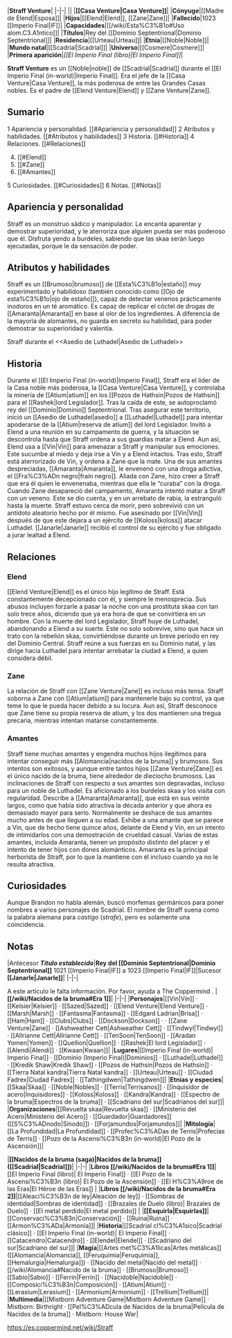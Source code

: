 

|**Straff Venture**|
|-|-|
||
|**[[Casa Venture\|Casa Venture]]**|
|**Cónyuge**|[[Madre de Elend\|Esposa]]|
|**Hijos**|[[Elend\|Elend]], [[Zane\|Zane]]|
|**Fallecido**|1023 [[Imperio Final\|IF]]|
|**Capacidades**|[[/wiki/Esta%C3%B1o#Uso alom.C3.A1ntico]]|
|**Títulos**|Rey del [[Dominio Septentrional\|Dominio Septentrional]]|
|**Residencia**|[[Urteau\|Urteau]]|
|**Etnia**|[[Noble\|Noble]]|
|**Mundo natal**|[[Scadrial\|Scadrial]]|
|**Universo**|[[Cosmere\|Cosmere]]|
|**Primera aparición**|*[[El Imperio Final (libro)\|El Imperio Final]]*|

**Straff Venture** es un [[Noble\|noble]] de [[Scadrial\|Scadrial]] durante el [[El Imperio Final (in-world)\|Imperio Final]]. Era el jefe de la [[Casa Venture\|Casa Venture]], la más poderosa de entre las Grandes Casas nobles. Es el padre de [[Elend Venture\|Elend]] y [[Zane Venture\|Zane]].

## Sumario

1 Apariencia y personalidad. [[#Apariencia y personalidad]] 
2 Atributos y habilidades. [[#Atributos y habilidades]] 
3 Historia. [[#Historia]] 
4 Relaciones. [[#Relaciones]] 

4. [[#Elend]] 
4. [[#Zane]] 
4. [[#Amantes]] 


5 Curiosidades. [[#Curiosidades]] 
6 Notas. [[#Notas]] 


## Apariencia y personalidad
Straff es un monstruo sádico y manipulador. Le encanta aparentar y demostrar superioridad, y le aterroriza que alguien pueda ser más poderoso que él. Disfruta yendo a burdeles, sabiendo que las skaa serán luego ejecutadas, porque le da sensación de poder.

## Atributos y habilidades
Straff es un [[Brumoso\|brumoso]] de [[Esta%C3%B1o\|estaño]] muy experimentado y habilidoso (también conocido como [[Ojo de esta%C3%B1o\|ojo de estaño]]), capaz de detectar venenos prácticamente inodoros en un té aromático. Es capaz de replicar el cóctel de drogas de [[Amaranta\|Amaranta]] en base al olor de los ingredientes. A diferencia de la mayoría de alomantes, no guarda en secreto su habilidad, para poder demostrar su superioridad y valentía.

  Straff durante el <<Asedio de Luthadel\|Asedio de Luthadel>>
## Historia
Durante el [[El Imperio Final (in-world)\|Imperio Final]], Straff era el líder de la Casa noble más poderosa, la [[Casa Venture\|Casa Venture]], y controlaba la minería de [[Atium\|atium]] en los [[Pozos de Hathsin\|Pozos de Hathsin]] para el [[Rashek\|lord Legislador]].
Tras la caída de este, se autoproclamó rey del [[Dominio\|Dominio]] Septentrional. Tras asegurar este territorio, inició un [[Asedio de Luthadel\|asedio]] a [[Luthadel\|Luthadel]] para intentar apoderarse de la [[Atium\|reserva de atium]] del lord Legislador.
Invitó a Elend a una reunión en su campamento de guerra, y la situación se descontrola hasta que Straff ordena a sus guardias matar a Elend. Aun así, Elend usa a [[Vin\|Vin]] para amenazar a Straff y manipular sus emociones. Este sucumbe al miedo y deja irse a Vin y a Elend intactos. Tras esto, Straff está aterrorizado de Vin, y ordena a Zane que la mate.
Una de sus amantes despreciadas, [[Amaranta\|Amaranta]], le envenenó con una droga adictiva, el [[Fra%C3%ADn negro\|fraín negro]]. Aliada con Zane, hizo creer a Straff que era él quien le envenenaba, mientras que ella le “curaba” con la droga. Cuando Zane desapareció del campamento, Amaranta intentó matar a Straff con un veneno. Este se dio cuenta, y en un arrebato de rabia, la estranguló hasta la muerte. Straff estuvo cerca de morir, pero sobrevivió con un antídoto aleatorio hecho por él mismo.
Fue asesinado por [[Vin\|Vin]] después de que este dejara a un ejército de [[Koloss\|koloss]] atacar Luthadel. [[Janarle\|Janarle]] recibió el control de su ejército y fue obligado a jurar lealtad a Elend.

## Relaciones
### Elend
[[Elend Venture\|Elend]] es el único hijo legítimo de Straff. Está constantemente decepcionado con él, y siempre le menosprecia. Sus abusos incluyen forzarle a pasar la noche con una prostituta skaa con tan solo trece años, diciendo que ya era hora de que se convirtiera en un hombre. Con la muerte del lord Legislador, Straff huye de Luthadel, abandonando a Elend a su suerte. Este no solo sobrevive, sino que hace un trato con la rebelión skaa, convirtiéndose durante un breve periodo en rey del Dominio Central. Straff reúne a sus fuerzas en su Dominio natal, y las dirige hacia Luthadel para intentar arrebatar la ciudad a Elend, a quien considera débil.

### Zane
La relación de Straff con [[Zane Venture\|Zane]] es incluso más tensa. Straff soborna a Zane con [[Atium\|atium]] para mantenerle bajo su control, ya que teme lo que le pueda hacer debido a su locura. Aun así, Straff desconoce que Zane tiene su propia reserva de atium, y los dos mantienen una tregua precaria, mientras intentan matarse constantemente.

### Amantes
Straff tiene muchas amantes y engendra muchos hijos ilegítimos para intentar conseguir más [[Alomancia\|nacidos de la bruma]] y brumosos. Sus intentos son exitosos, y aunque entre tantos hijos [[Zane Venture\|Zane]] es el único nacido de la bruma, tiene alrededor de dieciocho brumosos.
Las inclinaciones de Straff con respecto a sus amantes son depravadas, incluso para un noble de Luthadel. Es aficionado a los burdeles skaa y los visita con regularidad. Describe a [[Amaranta\|Amaranta]], que está en sus veinte largos, como que había sido atractiva la década anterior y que ahora es demasiado mayor para serlo. Normalmente se deshace de sus amantes mucho antes de que lleguen a su edad. Exhibe a una amante que se parece a Vin, que de hecho tiene quince años, delante de Elend y Vin, en un intento de intimidarlos con una demostración de crueldad casual.
Varias de estas amantes, incluida Amaranta, tienen un propósito distinto del placer y el intento de tener hijos con dones alománticos. Amaranta es la principal herborista de Straff, por lo que la mantiene con él incluso cuando ya no le resulta atractiva.

## Curiosidades
Aunque Brandon no habla alemán, buscó morfemas germánicos para poner nombres a varios personajes de Scadrial. El nombre de Straff suena como la palabra alemana para *castigo* (*strafe*), pero es solamente una coincidencia.
## Notas
|Antecesor  ***Título establecido***|**Rey del [[Dominio Septentrional\|Dominio Septentrional]]**  1021 [[Imperio Final\|IF]] a 1023 [[Imperio Final\|IF]]|Sucesor  **[[Janarle\|Janarle]]**|
|-|-|


A este artículo le falta información. Por favor, ayuda a The Coppermind .
|**[[/wiki/Nacidos de la bruma#Era 1]]**|
|-|-|
|**Personajes**|[[Vin\|Vin]] · [[Kelsier\|Kelsier]] · [[Sazed\|Sazed]] · [[Elend Venture\|Elend Venture]] · [[Marsh\|Marsh]] · [[Fantasma\|Fantasma]] · [[Edgard Ladrian\|Brisa]] · [[Ham\|Ham]] · [[Clubs\|Clubs]] · [[Dockson\|Dockson]] ·  · [[Zane Venture\|Zane]] · [[Ashweather Cett\|Ashweather Cett]] · [[Tindwyl\|Tindwyl]] · [[Allrianne Cett\|Allrianne Cett]] · [[TenSoon\|TenSoon]] · [[Aradan Yomen\|Yomen]] · [[Quellion\|Quellion]] · [[Rashek\|El lord Legislador]] · [[Alendi\|Alendi]] · [[Kwaan\|Kwaan]]|
|**Lugares**|[[Imperio Final (in-world)\| Imperio Final]] · [[Dominio (Imperio Final)\|Dominios]] · [[Luthadel\|Luthadel]] · [[Kredik Shaw\|Kredik Shaw]] · [[Pozos de Hathsin\|Pozos de Hathsin]] · [[Tierra Natal kandra\|Tierra Natal kandra]] · [[Urteau\|Urteau]] · [[Ciudad Fadrex\|Ciudad Fadrex]] · [[Tathingdwen\|Tathingdwen]]|
|**Etnias y especies**|[[Skaa\|Skaa]] · [[Noble\|Nobles]] · [[Terris\|Terrisanos]] · [[Inquisidor de acero\|Inquisidores]] · [[Koloss\|Koloss]] · [[Kandra\|Kandra]] · [[Espectro de la bruma\|Espectros de la bruma]] · [[Scadriano del sur\|Scadrianos del sur]]|
|**Organizaciones**|[[Revuelta skaa\|Revuelta skaa]] · [[Ministerio del Acero\|Ministerio del Acero]] · [[Guardador\|Guardadores]] ([[S%C3%ADnodo\|Sínodo]]) · [[Forjamundos\|Forjamundos]]|
|**Mitología**|[[La Profundidad\|La Profundidad]] · [[Profec%C3%ADas de Terris\|Profecías de Terris]] · [[Pozo de la Ascensi%C3%B3n (in-world)\|El Pozo de la Ascensión]]|

|**[[Nacidos de la bruma (saga)\|Nacidos de la bruma]] ([[Scadrial\|Scadrial]])**|
|-|-|
|**Libros [[/wiki/Nacidos de la bruma#Era 1]]**|[[El Imperio Final (libro)\| El Imperio Final]] · [[El Pozo de la Ascensi%C3%B3n (libro)\| El Pozo de la Ascensión]] · [[El H%C3%A9roe de las Eras\|El Héroe de las Eras]] |
|**Libros [[/wiki/Nacidos de la bruma#Era 2]]**|[[Aleaci%C3%B3n de ley\|Aleación de ley]] · [[Sombras de identidad\|Sombras de identidad]] · [[Brazales de Duelo (libro)\| Brazales de Duelo]] · [[El metal perdido\|El metal perdido]]  |
|**[[Esquirla\|Esquirlas]]**|[[Conservaci%C3%B3n\|Conservación]] · [[Ruina\|Ruina]] · [[Armon%C3%ADa\|Armonía]]|
|**Historia**|[[Scadrial cl%C3%A1sico\|Scadrial clásico]] · [[El Imperio Final (in-world)\| El Imperio Final]] · [[Catacendro\|Catacendro]] · [[Elendel\|Elendel]] · [[Scadriano del sur\|Scadriano del sur]]|
|**Magia**|[[Artes met%C3%A1licas\|Artes metálicas]] ([[Alomancia\|Alomancia]], [[Feruquimia\|Feruquimia]], [[Hemalurgia\|Hemalurgia]]) · [[Nacido del metal\|Nacido del metal]] · [[/wiki/Alomancia#Nacido de la bruma]] · [[Brumoso\|Brumoso]] · [[Sabio\|Sabio]] · [[Ferrin\|Ferrin]] · [[Nacidoble\|Nacidoble]] · [[Composici%C3%B3n\|Composición]] · [[Atium\|Atium]] · [[Lerasium\|Lerasium]] · [[Armonium\|Armonium]] · [[Trellium\|Trellium]]|
|**Multimedia**|[[Mistborn Adventure Game\|Mistborn Adventure Game‎‎]] · Mistborn: Birthright · [[Pel%C3%ADcula de Nacidos de la bruma\|Película de Nacidos de la bruma]] · Mistborn: House War|



https://es.coppermind.net/wiki/Straff